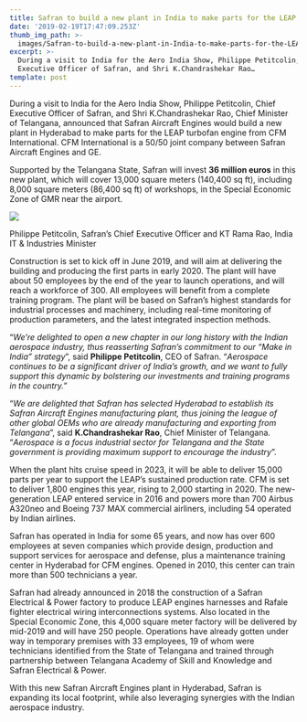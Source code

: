 ```yaml
---
title: Safran to build a new plant in India to make parts for the LEAP engine
date: '2019-02-19T17:47:09.253Z'
thumb_img_path: >-
  images/Safran-to-build-a-new-plant-in-India-to-make-parts-for-the-LEAP-engine/1*t-adqeMhXSSiCR6cQLrV1Q.jpeg
excerpt: >-
  During a visit to India for the Aero India Show, Philippe Petitcolin, Chief
  Executive Officer of Safran, and Shri K.Chandrashekar Rao…
template: post
---
```

During a visit to India for the Aero India Show, Philippe Petitcolin, Chief Executive Officer of Safran, and Shri K.Chandrashekar Rao, Chief Minister of Telangana, announced that Safran Aircraft Engines would build a new plant in Hyderabad to make parts for the LEAP turbofan engine from CFM International. CFM International is a 50/50 joint company between Safran Aircraft Engines and GE.

Supported by the Telangana State, Safran will invest **36 million euros** in this new plant, which will cover 13,000 square meters (140,400 sq ft), including 8,000 square meters (86,400 sq ft) of workshops, in the Special Economic Zone of GMR near the airport.

![](/images/Safran-to-build-a-new-plant-in-India-to-make-parts-for-the-LEAP-engine/1*t-adqeMhXSSiCR6cQLrV1Q.jpeg)

<figcaption>Philippe Petitcolin, Safran’s Chief Executive Officer and KT Rama Rao, India IT &amp; Industries Minister</figcaption>

Construction is set to kick off in June 2019, and will aim at delivering the building and producing the first parts in early 2020. The plant will have about 50 employees by the end of the year to launch operations, and will reach a workforce of 300. All employees will benefit from a complete training program. The plant will be based on Safran’s highest standards for industrial processes and machinery, including real-time monitoring of production parameters, and the latest integrated inspection methods.

“*We’re delighted to open a new chapter in our long history with the Indian aerospace industry, thus reasserting Safran’s commitment to our “Make in India” strategy*”, said **Philippe Petitcolin**, CEO of Safran. “*Aerospace continues to be a significant driver of India’s growth, and we want to fully support this dynamic by bolstering our investments and training programs in the country.*”

“*We are delighted that Safran has selected Hyderabad to establish its Safran Aircraft Engines manufacturing plant, thus joining the league of other global OEMs who are already manufacturing and exporting from Telangana*”, said **K.Chandrashekar Rao**, Chief Minister of Telangana. “*Aerospace is a focus industrial sector for Telangana and the State government is providing maximum support to encourage the industry*”.

When the plant hits cruise speed in 2023, it will be able to deliver 15,000 parts per year to support the LEAP’s sustained production rate. CFM is set to deliver 1,800 engines this year, rising to 2,000 starting in 2020. The new-generation LEAP entered service in 2016 and powers more than 700 Airbus A320neo and Boeing 737 MAX commercial airliners, including 54 operated by Indian airlines.

Safran has operated in India for some 65 years, and now has over 600 employees at seven companies which provide design, production and support services for aerospace and defense, plus a maintenance training center in Hyderabad for CFM engines. Opened in 2010, this center can train more than 500 technicians a year.

Safran had already announced in 2018 the construction of a Safran Electrical & Power factory to produce LEAP engines harnesses and Rafale fighter electrical wiring interconnections systems. Also located in the Special Economic Zone, this 4,000 square meter factory will be delivered by mid-2019 and will have 250 people. Operations have already gotten under way in temporary premises with 33 employees, 19 of whom were technicians identified from the State of Telangana and trained through partnership between Telangana Academy of Skill and Knowledge and Safran Electrical & Power.

With this new Safran Aircraft Engines plant in Hyderabad, Safran is expanding its local footprint, while also leveraging synergies with the Indian aerospace industry.
